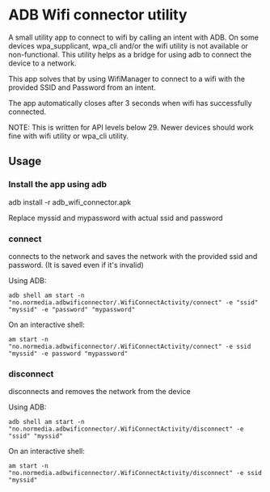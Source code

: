 # ADB Wifi connector utility

A small utility app to connect to wifi by calling an intent with ADB.
On some devices wpa_supplicant, wpa_cli and/or the wifi utility is not available or non-functional. This utility helps as a bridge for using adb to connect the device to a network.

This app solves that by using WifiManager to connect to a wifi with the provided SSID and Password from an intent.

The app automatically closes after 3 seconds when wifi has successfully connected.

NOTE: This is written for API levels below 29. Newer devices should work fine with wifi utility or wpa_cli utility.

## Usage

### Install the app using adb

adb install -r adb_wifi_connector.apk

Replace myssid and mypassword with actual ssid and password

### connect

connects to the network and saves the network with the provided ssid and password. (It is saved even if it's invalid)

Using ADB:

`adb shell am start -n "no.normedia.adbwificonnector/.WifiConnectActivity/connect" -e "ssid" "myssid" -e "password" "mypassword"`

On an interactive shell:

`am start -n "no.normedia.adbwificonnector/.WifiConnectActivity/connect" -e ssid "myssid" -e password "mypassword"`

### disconnect

disconnects and removes the network from the device

Using ADB:

`adb shell am start -n "no.normedia.adbwificonnector/.WifiConnectActivity/disconnect" -e "ssid" "myssid"`

On an interactive shell:

`am start -n "no.normedia.adbwificonnector/.WifiConnectActivity/disconnect" -e ssid "myssid"`
